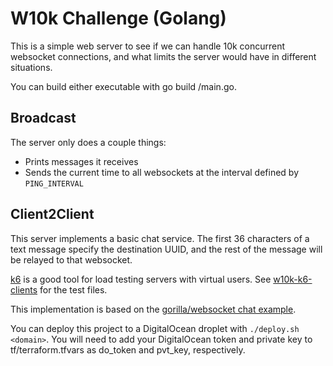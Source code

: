 # W10k Challenge (Golang)

This is a simple web server to see if we can handle 10k concurrent websocket connections, and what limits the server
would have in different situations. 

You can build either executable with go build <program>/main.go.

## Broadcast

The server only does a couple things:

* Prints messages it receives
* Sends the current time to all websockets at the interval defined by `PING_INTERVAL`

## Client2Client

This server implements a basic chat service. The first 36 characters of a text message specify the destination UUID, 
and the rest of the message will be relayed to that websocket.

[k6](https://k6.io/docs/) is a good tool for load testing servers with virtual users. See 
[w10k-k6-clients](https://github.com/david-wiles/w10k-k6-clients) for the test files.

This implementation is based on the [gorilla/websocket chat example](https://github.com/gorilla/websocket/tree/76ecc29eff79f0cedf70c530605e486fc32131d1/examples/chat).

You can deploy this project to a DigitalOcean droplet with `./deploy.sh <domain>`. You will need to add your 
DigitalOcean token and private key to tf/terraform.tfvars as do_token and pvt_key, respectively.
